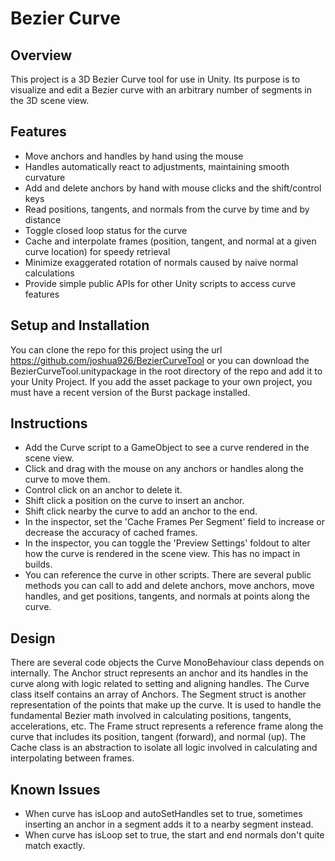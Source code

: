 # Bezier Curve

## Overview

This project is a 3D Bezier Curve tool for use in Unity. Its purpose is to visualize and edit a Bezier curve with an arbitrary number of segments in the 3D scene view.

## Features
- Move anchors and handles by hand using the mouse
- Handles automatically react to adjustments, maintaining smooth curvature
- Add and delete anchors by hand with mouse clicks and the shift/control keys
- Read positions, tangents, and normals from the curve by time and by distance
- Toggle closed loop status for the curve
- Cache and interpolate frames (position, tangent, and normal at a given curve location) for speedy retrieval
- Minimize exaggerated rotation of normals caused by naive normal calculations
- Provide simple public APIs for other Unity scripts to access curve features

## Setup and Installation
You can clone the repo for this project using the url https://github.com/joshua926/BezierCurveTool or you can download the BezierCurveTool.unitypackage in the root directory of the repo and add it to your Unity Project. If you add the asset package to your own project, you must have a recent version of the Burst package installed.

## Instructions
- Add the Curve script to a GameObject to see a curve rendered in the scene view.
- Click and drag with the mouse on any anchors or handles along the curve to move them.
- Control click on an anchor to delete it.
- Shift click a position on the curve to insert an anchor.
- Shift click nearby the curve to add an anchor to the end.
- In the inspector, set the 'Cache Frames Per Segment' field to increase or decrease the accuracy of cached frames.
- In the inspector, you can toggle the 'Preview Settings' foldout to alter how the curve is rendered in the scene view. This has no impact in builds.
- You can reference the curve in other scripts. There are several public methods you can call to add and delete anchors, move anchors, move handles, and get positions, tangents, and normals at points along the curve.

## Design
There are several code objects the Curve MonoBehaviour class depends on internally. The Anchor struct represents an anchor and its handles in the curve along with logic related to setting and aligning handles. The Curve class itself contains an array of Anchors. The Segment struct is another representation of the points that make up the curve. It is used to handle the fundamental Bezier math involved in calculating positions, tangents, accelerations, etc. The Frame struct represents a reference frame along the curve that includes its position, tangent (forward), and normal (up). The Cache class is an abstraction to isolate all logic involved in calculating and interpolating between frames.

## Known Issues
- When curve has isLoop and autoSetHandles set to true, sometimes inserting an anchor in a segment adds it to a nearby segment instead.
- When curve has isLoop set to true, the start and end normals don't quite match exactly.

